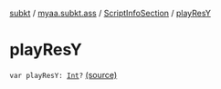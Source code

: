 [subkt](../../index.md) / [myaa.subkt.ass](../index.md) / [ScriptInfoSection](index.md) / [playResY](./play-res-y.md)

# playResY

`var playResY: `[`Int`](https://kotlinlang.org/api/latest/jvm/stdlib/kotlin/-int/index.html)`?` [(source)](https://github.com/Myaamori/SubKt/blob/0.1.11/src/main/kotlin/myaa/subkt/ass/parser.kt#L722)